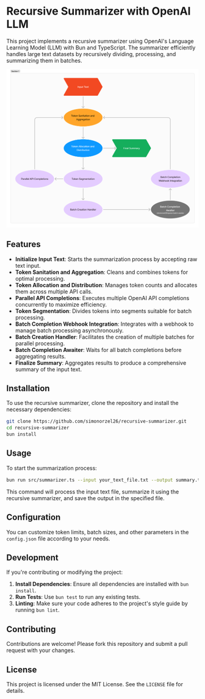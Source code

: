 # Recursive Summarizer with OpenAI LLM

This project implements a recursive summarizer using OpenAI's Language Learning Model (LLM) with Bun and TypeScript. The summarizer efficiently handles large text datasets by recursively dividing, processing, and summarizing them in batches.

![Overview Diagram](./recursive-summarization.jpg)


## Features

- **Initialize Input Text**: Starts the summarization process by accepting raw text input.
- **Token Sanitation and Aggregation**: Cleans and combines tokens for optimal processing.
- **Token Allocation and Distribution**: Manages token counts and allocates them across multiple API calls.
- **Parallel API Completions**: Executes multiple OpenAI API completions concurrently to maximize efficiency.
- **Token Segmentation**: Divides tokens into segments suitable for batch processing.
- **Batch Completion Webhook Integration**: Integrates with a webhook to manage batch processing asynchronously.
- **Batch Creation Handler**: Facilitates the creation of multiple batches for parallel processing.
- **Batch Completion Awaiter**: Waits for all batch completions before aggregating results.
- **Finalize Summary**: Aggregates results to produce a comprehensive summary of the input text.

## Installation

To use the recursive summarizer, clone the repository and install the necessary dependencies:

```bash
git clone https://github.com/simonorzel26/recursive-summarizer.git
cd recursive-summarizer
bun install
```

## Usage

To start the summarization process:

```bash
bun run src/summarizer.ts --input your_text_file.txt --output summary.txt
```

This command will process the input text file, summarize it using the recursive summarizer, and save the output in the specified file.

## Configuration

You can customize token limits, batch sizes, and other parameters in the `config.json` file according to your needs.

## Development

If you're contributing or modifying the project:

1. **Install Dependencies**: Ensure all dependencies are installed with `bun install`.
2. **Run Tests**: Use `bun test` to run any existing tests.
3. **Linting**: Make sure your code adheres to the project's style guide by running `bun lint`.

## Contributing

Contributions are welcome! Please fork this repository and submit a pull request with your changes.

## License

This project is licensed under the MIT License. See the `LICENSE` file for details.
